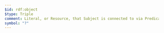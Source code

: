 ```yaml
---
$id: rdf:object
$type: Triple
comment: Literal, or Resource, that Subject is connected to via Predicate.
symbol: "?"
---
```

